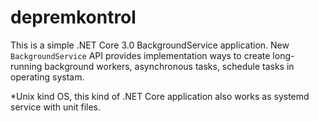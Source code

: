 # depremkontrol

This is a simple .NET Core 3.0 BackgroundService application. New ```BackgroundService``` API provides implementation ways to create long-running background workers, asynchronous tasks, schedule tasks in operating systam.

*Unix kind OS, this kind of .NET Core application also works as systemd service with unit files.

